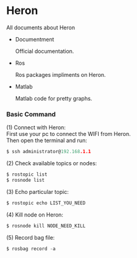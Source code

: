 # Heron
All documents about Heron
- Documentment

  Official documentation.
- Ros 

  Ros packages impliments on Heron. 
- Matlab

  Matlab code for pretty graphs.

### Basic Command
(1) Connect with Heron: <br>
First use your pc to connect the WIFI from Heron. <br>
Then open the terminal and run: <br>
```c
$ ssh administrator@192.168.1.1
```

(2) Check available topics or nodes: <br>
```c
$ rostopic list
$ rosnode list
```

(3) Echo particular topic: <br>
```c
$ rostopic echo LIST_YOU_NEED
```

(4) Kill node on Heron: <br>
```c
$ rosnode kill NODE_NEED_KILL
```

(5) Record bag file: <br>
```c
$ rosbag record -a
```
